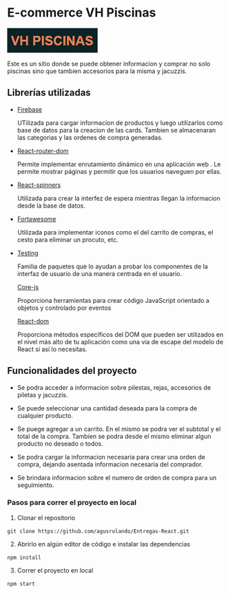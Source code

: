 # E-commerce VH Piscinas

![](public/LogoVhPscinas.jpg)

Este es un sitio donde se puede obtener informacion y comprar no solo piscinas sino que tambien accesorios para la misma y jacuzzis. 

## Librerías utilizadas

-   [Firebase](https://firebase.google.com/) 

    UTilizada para cargar informacion de productos y luego utilizarlos como base de datos para la creacion de las cards. Tambien se almacenaran las categorias y las ordenes de compra generadas.

-   [React-router-dom](https://www.npmjs.com/package/react-router-dom)

    Permite implementar enrutamiento dinámico en una aplicación web . Le permite mostrar páginas y permitir que los usuarios naveguen por ellas.

-   [React-spinners](https://www.npmjs.com/package/react-spinners)

    Utilizada para crear la interfez de espera mientras llegan la informacion desde la base de datos.

-   [Fortawesome](https://fontawesome.com/icons)

    Utilizada para implementar iconos como el del carrito de compras, el cesto para eliminar un procuto, etc.

-   [Testing](https://www.npmjs.com/package/@testing-library/dom)

    Familia de paquetes que lo ayudan a probar los componentes de la interfaz de usuario de una manera centrada en el usuario.

    [Core-js](https://www.npmjs.com/package/core-js)

    Proporciona herramientas para crear código JavaScript orientado a objetos y controlado por eventos

    [React-dom](https://es.reactjs.org/docs/react-dom.html)

    Proporciona métodos específicos del DOM que pueden ser utilizados en el nivel más alto de tu aplicación como una vía de escape del modelo de React si así lo necesitas.

## Funcionalidades del proyecto

-   Se podra acceder a informacion sobre pilestas, rejas, accesorios de piletas y jacuzzis.

-   Se puede seleccionar una cantidad deseada para la compra de cualquier producto.

- Se puege agregar a un carrito. En el mismo se podra ver el subtotal y el total de la compra. Tambien se podra desde el mismo eliminar algun producto no deseado o todos.

- Se podra cargar la informacion necesaria para crear una orden de compra, dejando asentada informacion necesaria del comprador.

- Se brindara informacion sobre el numero de orden de compra para un seguimiento.


### Pasos para correr el proyecto en local

1. Clonar el repositorio

```
git clone https://github.com/agusrolando/Entregas-React.git
```

2. Abrirlo en algún editor de código e instalar las dependencias

```
npm install
```

3. Correr el proyecto en local

```
npm start
```